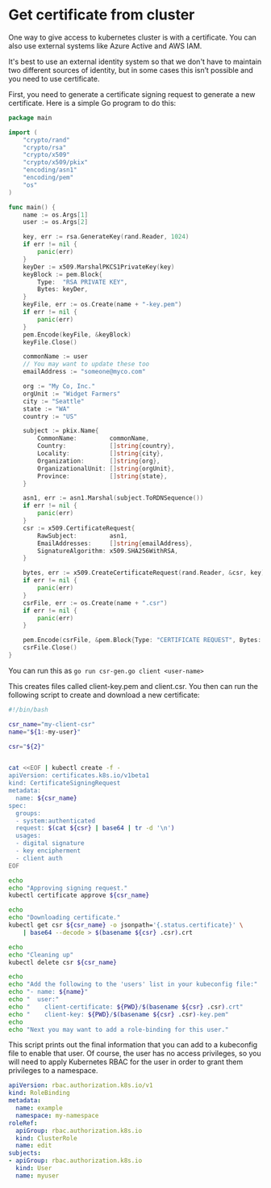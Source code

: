 # Get certificate from cluster

One way to give access to kubernetes cluster is with a certificate. You can also use external systems like Azure Active and AWS IAM.

It's best to use an external identity system so that we don't have to maintain two different sources of identity, but in some cases this isn’t possible and you need to use certificate.

First, you need to generate a certificate signing request to generate a new certificate. Here is a simple Go program to do this:

```go
package main

import (
	"crypto/rand"
	"crypto/rsa"
	"crypto/x509"
	"crypto/x509/pkix"
	"encoding/asn1"
	"encoding/pem"
	"os"
)

func main() {
	name := os.Args[1]
	user := os.Args[2]

	key, err := rsa.GenerateKey(rand.Reader, 1024)
	if err != nil {
		panic(err)
	}
	keyDer := x509.MarshalPKCS1PrivateKey(key)
	keyBlock := pem.Block{
		Type:  "RSA PRIVATE KEY",
		Bytes: keyDer,
	}
	keyFile, err := os.Create(name + "-key.pem")
	if err != nil {
		panic(err)
	}
	pem.Encode(keyFile, &keyBlock)
	keyFile.Close()

	commonName := user
	// You may want to update these too
	emailAddress := "someone@myco.com"

	org := "My Co, Inc."
	orgUnit := "Widget Farmers"
	city := "Seattle"
	state := "WA"
	country := "US"

	subject := pkix.Name{
		CommonName:         commonName,
		Country:            []string{country},
		Locality:           []string{city},
		Organization:       []string{org},
		OrganizationalUnit: []string{orgUnit},
		Province:           []string{state},
	}

	asn1, err := asn1.Marshal(subject.ToRDNSequence())
	if err != nil {
		panic(err)
	}
	csr := x509.CertificateRequest{
		RawSubject:         asn1,
		EmailAddresses:     []string{emailAddress},
		SignatureAlgorithm: x509.SHA256WithRSA,
	}

	bytes, err := x509.CreateCertificateRequest(rand.Reader, &csr, key)
	if err != nil {
		panic(err)
	}
	csrFile, err := os.Create(name + ".csr")
	if err != nil {
		panic(err)
	}

	pem.Encode(csrFile, &pem.Block{Type: "CERTIFICATE REQUEST", Bytes: bytes})
	csrFile.Close()
}
```

You can run this as `go run csr-gen.go client <user-name>`

This creates files called client-key.pem and client.csr. You then can run the following script to create and download a new certificate:

```bash
#!/bin/bash

csr_name="my-client-csr"
name="${1:-my-user}"

csr="${2}"


cat <<EOF | kubectl create -f -
apiVersion: certificates.k8s.io/v1beta1
kind: CertificateSigningRequest
metadata:
  name: ${csr_name}
spec:
  groups:
  - system:authenticated
  request: $(cat ${csr} | base64 | tr -d '\n')
  usages:
  - digital signature
  - key encipherment
  - client auth
EOF

echo
echo "Approving signing request."
kubectl certificate approve ${csr_name}

echo
echo "Downloading certificate."
kubectl get csr ${csr_name} -o jsonpath='{.status.certificate}' \
	| base64 --decode > $(basename ${csr} .csr).crt

echo
echo "Cleaning up"
kubectl delete csr ${csr_name}

echo
echo "Add the following to the 'users' list in your kubeconfig file:"
echo "- name: ${name}"
echo "  user:"
echo "    client-certificate: ${PWD}/$(basename ${csr} .csr).crt"
echo "    client-key: ${PWD}/$(basename ${csr} .csr)-key.pem"
echo
echo "Next you may want to add a role-binding for this user."
```

This script prints out the final information that you can add to a kubeconfig file to enable that user. Of course, the user has no access privileges, so you will need to apply Kubernetes RBAC for the user in order to grant them privileges to a namespace.

```yaml
apiVersion: rbac.authorization.k8s.io/v1
kind: RoleBinding
metadata:
  name: example
  namespace: my-namespace
roleRef:
  apiGroup: rbac.authorization.k8s.io
  kind: ClusterRole
  name: edit
subjects:
- apiGroup: rbac.authorization.k8s.io
  kind: User
  name: myuser
```
